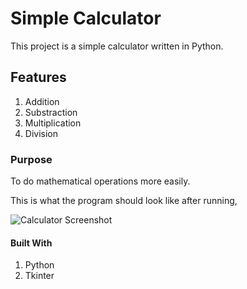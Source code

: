 # Simple Calculator

This project is a simple calculator written in Python.

## Features

1. Addition
2. Substraction
3. Multiplication
4. Division

### Purpose

To do mathematical operations more easily.

This is what the program should look like after running,

![Calculator Screenshot](https://user-images.githubusercontent.com/78839522/115964867-2b703600-a546-11eb-93ae-09b9135dd076.png)

#### Built With
1. Python
2. Tkinter
